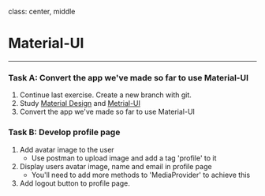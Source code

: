 class: center, middle

# Material-UI

---
### Task A: Convert the app we've made so far to use Material-UI
1. Continue last exercise. Create a new branch with git.
1. Study [Material Design](https://material.io/design/introduction/) and [Metrial-UI](https://material-ui.com/)
1. Convert the app we've made so far to use Material-UI
  
### Task B: Develop profile page
1. Add avatar image to the user
    - Use postman to upload image and add a tag 'profile' to it
1. Display users avatar image, name and email in profile page
    - You'll need to add more methods to 'MediaProvider' to achieve this
1. Add logout button to profile page.


